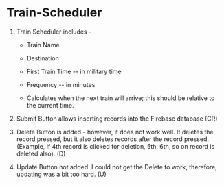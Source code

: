 # Train-Scheduler

1. Train Scheduler includes -

   * Train Name
    
    * Destination 
    
    * First Train Time -- in military time
    
    * Frequency -- in minutes
  
    * Calculates when the next train will arrive; this should be relative to the current time.

2. Submit Button allows inserting records into the Firebase database (CR)

3. Delete Button is added - however, it does not work well. It deletes the record pressed, but it also deletes records after the record pressed. (Example, if 4th record is clicked for deletion, 5th, 6th, so on record is deleted also). (D)

4. Update Button not added. I could not get the Delete to work, therefore, updating was a bit too hard. (U)